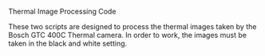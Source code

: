 Thermal Image Processing Code

These two scripts are designed to process the thermal images taken by the Bosch GTC 400C Thermal camera. 
In order to work, the images must be taken in the black and white setting. 
